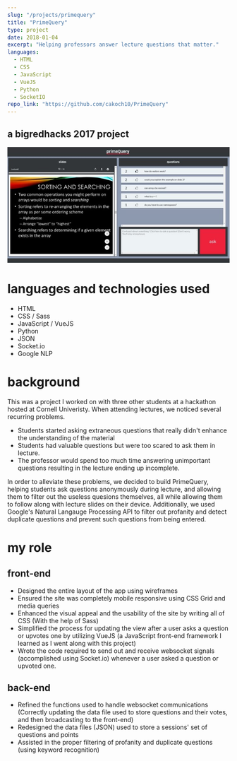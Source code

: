 ```yaml
---
slug: "/projects/primequery"
title: "PrimeQuery"
type: project
date: 2018-01-04
excerpt: "Helping professors answer lecture questions that matter."
languages:
  - HTML
  - CSS
  - JavaScript
  - VueJS
  - Python
  - SocketIO
repo_link: "https://github.com/cakoch10/PrimeQuery"
---
```

## a bigredhacks 2017 project

![Desktop screenshot](./images/primequery-desktop.jpg)

# languages and technologies used
- HTML
- CSS / Sass
- JavaScript / VueJS
- Python
- JSON
- Socket.io
- Google NLP

# background
This was a project I worked on with three other students at a hackathon hosted at
Cornell Univeristy. When attending lectures, we noticed several recurring
problems.
- Students started asking extraneous questions that really didn't
enhance the understanding of the material
- Students had valuable questions but were too scared to ask them in lecture.
- The professor would spend too much time answering unimportant questions resulting in the lecture ending up incomplete.

In order to alleviate these problems, we decided to build PrimeQuery, helping
students ask questions anonymously during lecture, and allowing them to filter
out the useless quesions themselves, all while allowing them to follow along
with lecture slides on their device. Additionally, we used Google's Natural Langauge Processing API to filter out profanity and detect duplicate questions and prevent such questions from being entered.

# my role

## front-end
- Designed the entire layout of the app using wireframes
- Ensured the site was completely mobile responsive using CSS Grid and media queries
- Enhanced the visual appeal and the usability of the site by writing all of CSS (With the help of Sass)
- Simplified the process for updating the view after a user asks a question or upvotes one by utilizing VueJS (a JavaScript front-end framework I learned as I went along with this project)
- Wrote the code required to send out and receive websocket signals (accomplished using Socket.io) whenever a user asked a question or upvoted one.

## back-end
- Refined the functions used to handle websocket communications (Correctly updating the data file used to store questions and their votes, and then broadcasting to the front-end)
- Redesigned the data files (JSON) used to store a sessions' set of questions and points
- Assisted in the proper filtering of profanity and duplicate questions (using keyword recognition)
